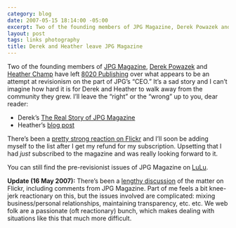 ```yaml
---
category: blog
date: 2007-05-15 18:14:00 -05:00
excerpt: Two of the founding members of JPG Magazine, Derek Powazek and Heather Champ have left 8020 Publishing over what appears to be an attempt at revisionism on the part of JPG’s “CEO.”
layout: post
tags: links photography
title: Derek and Heather leave JPG Magazine
---
```


Two of the founding members of [JPG Magazine](http://jpgmag.com/), [Derek Powazek](http://powazek.com/) and [Heather Champ](http://www.hchamp.com/) have left [8020 Publishing](http://www.8020publishing.com/) over what appears to be an attempt at revisionism on the part of JPG’s “CEO.” It’s a sad story and I can’t imagine how hard it is for Derek and Heather to walk away from the community they grew. I’ll leave the “right” or the “wrong” up to you, dear reader:

- Derek’s [The Real Story of JPG Magazine](http://powazek.com/posts/534)
- Heather’s [blog post](http://www.hchamp.com/other/archives/001173.html)

There’s been a [pretty strong reaction on Flickr](http://flickr.com/groups/ideletedmyjpgaccount/) and I’ll soon be adding myself to the list after I get my refund for my subscription. Upsetting that I had _just_ subscribed to the magazine and was really looking forward to it.

You can still find the pre-revisionist issues of JPG Magazine on [LuLu](http://www.lulu.com/jpgmag).

**Update (16 May 2007):** There’s been a [lengthy discussion](http://flickr.com/groups/jpgmag/discuss/72157600219677218/) of the matter on Flickr, including comments from JPG Magazine. Part of me feels a bit knee-jerk reactionary on this, but the issues involved are complicated: mixing business/personal relationships, maintaining transparency, etc. etc. We web folk are a passionate (oft reactionary) bunch, which makes dealing with situations like this that much more difficult.
